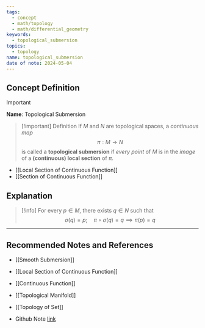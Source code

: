 ```yaml
---
tags:
  - concept
  - math/topology
  - math/differential_geometry
keywords:
  - topological_submersion
topics:
  - topology
name: topological_submersion
date of note: 2024-05-04
---
```


## Concept Definition

>[!important]
>**Name**: Topological Submersion


>[!important] Definition
>If $M$ and $N$ are topological spaces, a *continuous map* $$\pi: M \rightarrow N$$ is called a **topological submersion** if *every point* of $M$ is in the *image* of a **(continuous) local section** of $\pi$. 

- [[Local Section of Continuous Function]]
- [[Section of Continuous Function]]


## Explanation

>[!info]
>For every $p \in M$, there exists $q \in N$ such that
>$$
>\sigma(q) = p;\quad \pi\circ \sigma(q) = q \implies \pi(p) = q
>$$





-----------
##  Recommended Notes and References

- [[Smooth Submersion]]
- [[Local Section of Continuous Function]]

- [[Continuous Function]]

- [[Topological Manifold]]
- [[Topology of Set]]


- Github Note [link](https://github.com/TianpeiLuke/SelfStudyNotes/tree/master/self-study/probability_and_measure_theory)